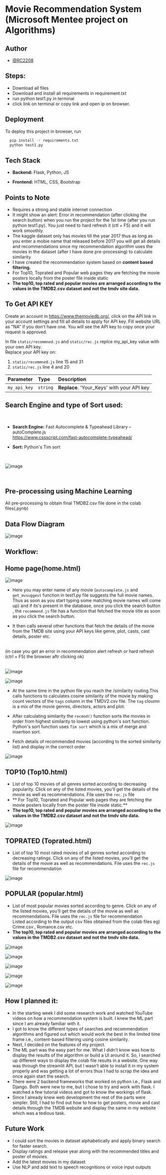 
# Movie Recommendation System (Microsoft Mentee project on Algorithms)

## Author
- [@RC2208](https://www.github.com/RC2208)


## Steps:<br>
- Download all files<br>
- Download and install all requirements in requirement.txt<br>
- run python test1.py in terminal<br>
- click link on terminal or copy link and open ip on browser.

## Deployment

To deploy this project in browser, run

```bash
  pip install -r requirements.txt
  python test1.py
```
## Tech Stack

- **Backend:** Flask, Python, JS

- **Frontend:** HTML, CSS, Bootstrap 

## Points to Note
- Requires a strong and stable internet connection
- It might show an alert: Error in recommendation (after clicking the search button) when you run the project for the 1st time (after you run python test1.py). You just need to hard refresh it (ctl + F5) and it will work smoothly.
- The kaggle dataset only has movies till the year 2017 thus as long as you enter a mobie name that released before 2017 you will get all details and recommendations since my recommendation algorithm uses the movies in the dataset (after I have done pre-processing) to calculate similarity
- I have created the recommendation system based on **content based filtering.**
- For Top10, Toprated and Popular web pages they are fetching the movie posters locally from the poster file inside static
- **The top10, top rated and popular movies are arranged according to the values in the TMDB2.csv dataset and not the tmdv site data.**

## To Get API KEY
Create an account in https://www.themoviedb.org/, click on the API link in your account settings and fill all  details to apply for API key. Fill website URL as "NA" if you don't have one. You will see the API key to copy once your request is approved. <br>

In file `static/recommned.js` and `static/rec.js` replce my_api_key value with your own API key.
<br>
Replace your API key on:<br>
1. `static/recommned.js` line 15 and 31<br>
2. `static/rec.js` line 4 and 20<br>

| Parameter | Type     | Description                |
| :-------- | :------- | :------------------------- |
| `my_api_key` | `string` | **Replace**. 'Your_Keys' with your API key |



## Search Engine and type of Sort used:<br>
<br>

- **Search Engine:** Fast Autocomplete & Typeahead Library – autoComplete.js <br> 
https://www.cssscript.com/fast-autocomplete-typeahead/

- **Sort:** Python's Tim sort <br>
<br>

![image](https://user-images.githubusercontent.com/70155541/169867952-1490cc3e-17be-4c6f-98f5-be87d91a9141.png)


<br>

## Pre-processing using Machine Learning <br>
All pre-processing to obtain final TMDB2.csv file done in the colab files(.pynb)

## Data Flow Diagram

![image](https://user-images.githubusercontent.com/70155541/170766182-eeb8a514-894e-4679-a6c3-6df024538b6c.png)


## Workflow:

## **Home page(home.html)**

![image](https://user-images.githubusercontent.com/70155541/169860918-686f9837-7f28-4e19-88db-13a3ce67261f.png)

- Here you may enter name of any movie (`autocomplete.js` and `get_mvsuggest` function in test1.py file suggests the full movie names. Thus as soon as you start typing some matching movie names will come up) and if its's present in the database, once you click the search button , the `recommend.js` file has a function that fetched the movie title as soon as you click the search button. <br>

- It then calls several other functions that fetch the details of the movie from the TMDB site using your API keys like genre, plot, casts, cast details, poster etc.
<br>
(in case you get an error in recommendation alert refresh or hard refresh (ctrl + F5) the browser aftr clicking ok)
<br><br>


![image](https://user-images.githubusercontent.com/70155541/169867567-f21a2d2d-3a46-4ea9-8833-e267157b75af.png)



![image](https://user-images.githubusercontent.com/70155541/169867632-883d948c-ebd2-46f7-b6de-6ef1e47db868.png)

- At the same time in the python file you reach the /similarity routing.This calls functions to calculates cosine similarity of the movie by making count vectors of the `tags` column in the TMDV2.csv file. The `tag` cloumn is a mix of the movie genres, directors, actors and plot. <br>


- After calculating similarity the `recmnd()` function sorts the movies in order from highest similarity to lowest using python's sort function.<br> Python's sort function uses `Tim sort` which is a mix of merge and insertion sort.<br>

- Fetch details of recommended movies (according to the sorted similarity list) and display in the correct order

![image](https://user-images.githubusercontent.com/70155541/169870803-5d23a76e-a626-4b97-8b50-897835243256.png)

## TOP10 (Top10.html) 

- List of top 10 movies of all genres sorted according to decreasing popularity. Click on any of the listed movies, you'll get the details of the movie as well as recommendations. File uses the `rec.js` file
- ** For Top10, Toprated and Popular web pages they are fetching the movie posters locally from the poster file inside static.**
 - **The top10, top rated and popular movies are arranged according to the values in the TMDB2.csv dataset and not the tmdv site data.**


![image](https://user-images.githubusercontent.com/70155541/170509604-f244e9c7-e490-407c-b024-eb7901ce4150.png)



##  TOPRATED (Toprated.html) 

- List of top 10 most rated movies of all genres sorted according to decreasing ratings. Click on any of the listed movies, you'll get the details of the movie as well as recommendations. File uses the `rec.js` file for recommendation

![image](https://user-images.githubusercontent.com/70155541/170510166-4523f14f-049f-4f80-85c0-db37b5bc1e00.png)


##  POPULAR (popular.html) <br>

- List of most popular movies sorted according to genre. Click on any of the listed movies, you'll get the details of the movie as well as recommendations. File uses the `rec.js` file for recommendation<br>
Listed according to the output csv files obtained from the colab files eg) Crime.csv , Romance.csv etc.
- **The top10, top rated and popular movies are arranged according to the values in the TMDB2.csv dataset and not the tmdv site data.**


![image](https://user-images.githubusercontent.com/70155541/170510400-5ec44bbb-cbd5-449b-82a4-400957eec408.png)

![image](https://user-images.githubusercontent.com/70155541/170510511-5e9924b9-bd4e-4f44-9b98-f34c56128033.png)

![image](https://user-images.githubusercontent.com/70155541/170510582-52e33bee-721e-4c94-84e8-eecdc4739430.png)

![image](https://user-images.githubusercontent.com/70155541/170510642-b4a756dd-1d3d-4b09-9b1c-c0073fb29b0f.png)

![image](https://user-images.githubusercontent.com/70155541/170510717-9d9342ec-8592-4b89-9d25-4a1d295d516e.png)


## How I planned it:

- In the starting week I did some research work and watched YouTube videos on how a recommendation system is built. I knew the ML part since I am already familiar with it. 
- I got to know the different types of searches and recommendation algorithms and figured out which would work the best in the limited time frame i.e., content-based filtering using cosine similarity. 
- Next, I decided on the features of my project. 
- The ML part was the easy part for me. What I didn’t know was how to display the results of the algorithm or build a UI around it. So, I searched up different ways to display the colab file results in a website. One way was through the streamlit API, but I wasn’t able to install it in my system properly and was getting a lot of errors thus I had to scrap the idea and once again start the search. 
- There were 2 backend frameworks that worked on python i.e., Flask and Django. Both were new to me, but I chose to try and work with flask. I watched a few tutorial videos and got to know the workings of flask.
- Since I already knew web development the rest of the parts were simpler. Still, I had to find out how to how to get posters, movie and cast details through the TMDB website and display the same in my website which was a tedious task.

## Future Work
- I could sort the movies in dataset alphabetically and apply binary search for faster search.
- Display ratings and release year along with the recommended titles and poster of movies.
- Add the latest movies in my dataset
- Use NLP and add text to speech recognitions or voice input outputs

